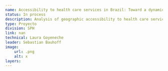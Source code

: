 ```yaml
---
name: Accessibility to health care services in Brazil: Toward a dynamic and comprehensive view
status: In process
description: Analysis of geographic accessibility to health care services in Brazil in 2022 for different conditions: normal delivery, emergency, oncology and cardiovascular care.
type: Proyecto
division: SPH
link: nan
technical: Laura Goyeneche
leader: Sebastian Bauhoff
image: 
    url: .png
    alt: x
layers:
---
```

    